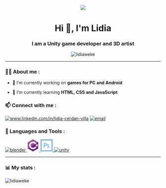 <div id="header" align="center">
    <img src="https://tenor.com/es/view/peter-griffin-nails-nail-computer-keyboard-gif-7886259f" width="200" />
    <h1 align="center">Hi 👋, I'm Lidia</h1>
    <h3 align="center">I am a Unity game developer and 3D artist</h3>
    <p align="center"> <img src="https://komarev.com/ghpvc/?username=lidiaweke&label=Profile%20views&color=0e75b6&style=flat" alt="lidiaweke" /> </p>
</div>

---

### 👨‍💻 About me :

- 🔭 I’m currently working on **games for PC and Android**
 
- 🌱 I’m currently learning **HTML, CSS and JavaScript**


### 📫 Connect with me :
<p align="left">
<a href="https://linkedin.com/in/lidia-cerdan-villa" target="blank"><img align="center" src="https://raw.githubusercontent.com/rahuldkjain/github-profile-readme-generator/master/src/images/icons/Social/linked-in-alt.svg" alt="www.linkedin.com/in/lidia-cerdan-villa" height="30" width="40" /></a> <a href = "mailto: lidiagl1997@ehotmail.com"><img align="center" src="https://w7.pngwing.com/pngs/873/575/png-transparent-gmail-computer-icons-email-google-gmail-angle-text-rectangle.png" alt="email" height="30" width="45" /></a>
</p>


 ### 🔨 Languages and Tools :
  <p align="left"> <a href="https://www.blender.org/" target="_blank" rel="noreferrer"> <img src="https://download.blender.org/branding/community/blender_community_badge_white.svg" alt="blender" width="40" height="40"/> </a> <a href="https://www.w3schools.com/cs/" target="_blank" rel="noreferrer"> <img src="https://raw.githubusercontent.com/devicons/devicon/master/icons/csharp/csharp-original.svg" alt="csharp" width="40" height="40"/> </a> <a href="https://www.photoshop.com/en" target="_blank" rel="noreferrer"> <img src="https://raw.githubusercontent.com/devicons/devicon/master/icons/photoshop/photoshop-line.svg" alt="photoshop" width="40" height="40"/> </a> <a href="https://unity.com/" target="_blank" rel="noreferrer"> <img src="https://www.vectorlogo.zone/logos/unity3d/unity3d-icon.svg" alt="unity" width="40" height="40"/> </a> </p>

---

### 📊 My stats :

<p><img align="center" src="https://github-readme-stats.vercel.app/api/top-langs?username=lidiaweke&show_icons=true&locale=en&layout=compact" alt="lidiaweke" /></p>
